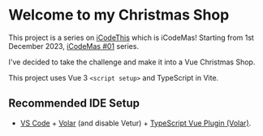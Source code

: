 # Welcome to my Christmas Shop

This project is a series on [iCodeThis](https://icodethis.com/?ref=JenTypes) which is iCodeMas!
Starting from 1st December 2023, [iCodeMas #01](https://iCodeThis.com/submissions/53219) series.

I've decided to take the challenge and make it into a Vue Christmas Shop.

This project uses Vue 3 `<script setup>` and TypeScript in Vite.

## Recommended IDE Setup

- [VS Code](https://code.visualstudio.com/) + [Volar](https://marketplace.visualstudio.com/items?itemName=Vue.volar) (and disable Vetur) + [TypeScript Vue Plugin (Volar)](https://marketplace.visualstudio.com/items?itemName=Vue.vscode-typescript-vue-plugin).
